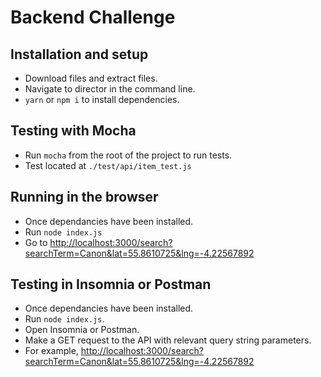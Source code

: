 # Backend Challenge

## Installation and setup

* Download files and extract files.
* Navigate to director in the command line.
* `yarn` or `npm i` to install dependencies.

## Testing with Mocha

* Run `mocha` from the root of the project to run tests.
* Test located at `./test/api/item_test.js`

## Running in the browser

* Once dependancies have been installed.
* Run `node index.js`
* Go to [http://localhost:3000/search?searchTerm=Canon&lat=55.8610725&lng=-4.22567892](http://localhost:3000/search?searchTerm=Canon&lat=55.8610725&lng=-4.22567892)

## Testing in Insomnia or Postman

* Once dependancies have been installed.
* Run `node index.js`.
* Open Insomnia or Postman.
* Make a GET request to the API with relevant query string parameters.
* For example, [http://localhost:3000/search?searchTerm=Canon&lat=55.8610725&lng=-4.22567892](http://localhost:3000/search?searchTerm=Canon&lat=55.8610725&lng=-4.22567892)

